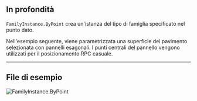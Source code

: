 ## In profondità
`FamilyInstance.ByPoint` crea un'istanza del tipo di famiglia specificato nel punto dato.

Nell'esempio seguente, viene parametrizzata una superficie del pavimento selezionata con pannelli esagonali. I punti centrali del pannello vengono utilizzati per il posizionamento RPC casuale.
___
## File di esempio

![FamilyInstance.ByPoint](./Revit.Elements.FamilyInstance.ByPoint_img.jpg)
